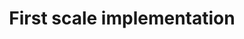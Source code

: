 ---
year: 2020
title: First scale implementation
description: First bluetooth scale implementation
weight: 3 # Reihenfolge der Schritte
---
